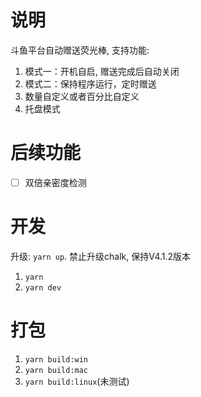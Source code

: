 # 说明

斗鱼平台自动赠送荧光棒, 支持功能:
1. 模式一：开机自启, 赠送完成后自动关闭
2. 模式二：保持程序运行，定时赠送
3. 数量自定义或者百分比自定义
4. 托盘模式

# 后续功能

 - [ ] 双倍亲密度检测


# 开发

升级: `yarn up`. 禁止升级chalk, 保持V4.1.2版本

1. `yarn`
2. `yarn dev`

# 打包

1. `yarn build:win`
2. `yarn build:mac`
3. `yarn build:linux`(未测试)